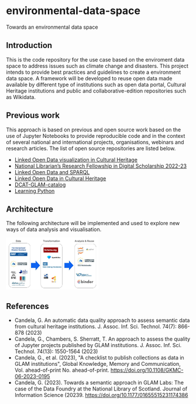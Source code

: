 # environmental-data-space
Towards an environmental data space


## Introduction
This is the code repository for the use case based on the enviroment data space to address issues such as climate change and disasters. This project intends to provide best practices and guidelines to create a environment data space. A framework will be developed to reuse open data made available by different type of institutions such as open data portal, Cultural Heritage institutions and public and collaborative-edition repositories such as Wikidata.

## Previous work
This approach is based on previous and open source work based on the use of Jupyter Notebooks to provide reproducible code and in the context of several national and international  projects, organisations, webinars and research articles. The list of open source repositories are listed below.

- [Linked Open Data visualization in Cultural Heritage](https://github.com/hibernator11/visual-ch-lod)
- [National Librarian’s Research Fellowship in Digital Scholarship 2022-23](https://github.com/hibernator11/nls-fellowship-2022-23)
- [Linked Open Data and SPARQL](https://github.com/hibernator11/hdh-compartir-pantalla-2023)
- [Linked Open Data in Cultural Heritage](https://github.com/hibernator11/shexer-CH)
- [DCAT-GLAM-catalog](https://github.com/hibernator11/dcat-glam-catalog)
- [Learning Python](https://github.com/hibernator11/AprendiendoPython) 

## Architecture
The following architecture will be implemented and used to explore new ways of data analysis and visualisation.

<img src="framework.jpg" width="50%">

## References

- Candela, G. An automatic data quality approach to assess semantic data from cultural heritage institutions. J. Assoc. Inf. Sci. Technol. 74(7): 866-878 (2023)
- Candela, G., Chambers, S. Sherratt, T. An approach to assess the quality of Jupyter projects published by GLAM institutions. J. Assoc. Inf. Sci. Technol. 74(13): 1550-1564 (2023)
- Candela, G., et al. (2023), "A checklist to publish collections as data in GLAM institutions", Global Knowledge, Memory and Communication, Vol. ahead-of-print No. ahead-of-print. https://doi.org/10.1108/GKMC-06-2023-0195
-  Candela, G. (2023). Towards a semantic approach in GLAM Labs: The case of the Data Foundry at the National Library of Scotland. Journal of Information Science (20239. https://doi.org/10.1177/01655515231174386
